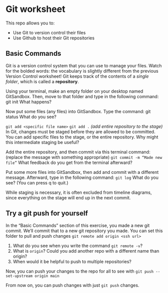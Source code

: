 # Git worksheet 

This repo allows you to: 
- Use Git to version control their files
- Use Github to host their Git repositories

## Basic Commands
Git is a version control system that you can use to manage your files. Watch for the bolded words: the vocabulary is slightly different from the previous Version Control worksheet! Git keeps track of the contents of a *single folder*, which is called a **repository**. 

Using your terminal, make an empty folder on your desktop named GitSandbox. Then, move to that folder and type in the following command: git init
What happens?

Now put some files (any files) into GitSandbox. Type the command: git status
What do you see?

`git add <specific file name>`
`git add .`	*(add entire repository to the stage)*
In Git, changes must be staged before they are allowed to be committed. You can add specific files to the stage, or the entire repository. 
Why might this intermediate staging be useful?

Add the entire repository, and then commit via this terminal command: (replace the message with something appropriate)
`git commit -m “Made new file”`
What feedback do you get from the terminal afterward?

Put some more files into GitSandbox, then add and commit with a different message. Afterward, type in the following command: `git log`
What do you see? (You can press q to quit.)
	
While staging is necessary, it is often excluded from timeline diagrams, since everything on the stage will end up in the next commit. 

## Try a git push for yourself
In the “Basic Commands”  section of this exercise, you made a new git commit. We’ll commit that to a new git repository you made. You can set this folder to pull and push changes `git remote add origin <ssh url> `
1. What do you see when you write the command `git remote -v`?
2. What is `origin`? Could you add another repo with a different name than origin? 
3. When would it be helpful to  push to multiple repositories? 

Now, you can push your changes to the repo for all to see with `git push --set-upstream origin main`

From now on, you can push changes with just `git push` changes. 